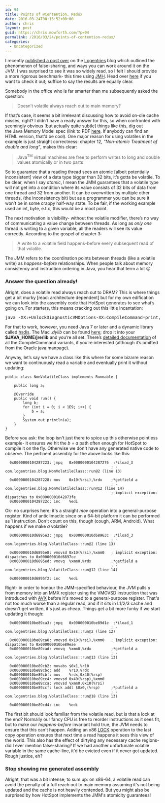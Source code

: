 ```yaml
---
id: 94
title: Points of @Contention, Redux
date: 2016-03-24T08:15:52+00:00
author: chris
layout: post
guid: https://chris.mowforth.com/?p=94
permalink: /2016/03/24/points-of-contention-redux/
categories:
  - Uncategorized
---
```

I recently <a href="https://blog.logentries.com/2016/03/a-point-of-contention-cache-coherence-on-the-jvm/" target="_blank">published a post over</a> on the <a href="https://logentries.com/" target="_blank">Logentries</a> blog which outlined the phenomenon of false-sharing, and ways you can work around it on the JVM. I was surprised to see it was so widely read, so I felt I should provide a more rigorous benchmark- this time using <a href="http://openjdk.java.net/projects/code-tools/jmh/" target="_blank">JMH</a>. Head over <a href="https://github.com/m0wfo/false-sharing-demo/blob/master/src/main/java/com/logentries/blog/JMHBenchmark.java" target="_blank">here</a> if you want to check it out; suffice to say the results are equally clear.

Somebody in the office who is far smarter than me subsequently asked the question:

> Doesn&#8217;t volatile always reach out to main memory?

If that&#8217;s case, it seems a bit irrelevant discussing how to avoid on-die cache misses, right? I didn&#8217;t have a ready answer for this, so when confronted with seemingly obvious [but actually quite subtle] things like this, dig out the Java Memory Model spec (link to PDF <a href="http://www.cs.umd.edu/~pugh/java/memoryModel/jsr133.pdf" target="_blank">here</a>. If anybody can find an HTML version, that&#8217;d be cool). One major reason for using volatiles in the example is just straight correctness: chapter 12, _&#8220;Non-atomic Treatment of double and long&#8221;_, makes this clear:

> Java<sup>TM</sup> virtual machines are free to perform writes to long and double values atomically or in two parts

So to guarantee that a reading thread sees an atomic [albeit potentially inconsistent] view of a data type bigger than 32 bits, it&#8217;s gotta be volatile. To be clear, when I say _atomic_, I mean the JMM guarantees that a volatile type will not get into a condition where its value consists of 32 bits of data from one thread and 32 from another. It can be overwritten by multiple other threads, (the inconsistency bit) but as a programmer you can be sure it won&#8217;t be in some crappy half-way state. To be fair, if the working example used an int, byte, e.t.c, this would be a moot point.

The next motivation is visibility- without the volatile modifier, there&#8217;s no way of communicating a value change between threads. As long as _only one_ thread is writing to a given variable, all the readers will see its value correctly. According to the gospel of chapter 3:

> A write to a volatile field happens-before every subsequent read of that volatile.

The JMM refers to the coordination points between threads (like a volatile write) as _happens-before_ relationships. When people talk about memory consistency and instruction ordering in Java, you hear that term a lot 😉

### Answer the question already!

Alright, does a volatile read always reach out to DRAM? This is where things get a bit murky [read: architecture dependent] but for my own edification we can look into the assembly code that HotSpot generates to see what&#8217;s going on. For starters, this means cracking out this little incantation:

<pre>java -XX:+UnlockDiagnosticVMOptions-XX:CompileCommand=print,*YourClass.andMethod YourMainClass</pre>

For that to work, however, you need Java 7 or later and a dynamic library called <a href="https://kenai.com/projects/base-hsdis" target="_blank">hsdis</a>. The Mac _.dylib_ can be found <a href="https://kenai.com/projects/base-hsdis/downloads/directory/gnu-versions" target="_blank">here</a>; drop it into your **$JAVA_HOME/jre/lib** and you&#8217;re all set. There&#8217;s <a href="https://docs.oracle.com/javase/8/docs/technotes/tools/unix/java.html" target="_blank">detailed documentation</a> of all the CompileCommand variants, if you&#8217;re interested (although it&#8217;s omitted from the Oracle java manpage).

Anyway, let&#8217;s say we have a class like this where for some bizarre reason we want to continuously read a variable and eventually print it without updating:

<pre><code class="language-javascript">public class NonVolatileClass implements Runnable {

    public long a;

    @Override
    public void run() {
        long b;
        for (int i = 0; i &lt; 1E9; i++) {
            b = a;
        }
        System.out.println(a);
    }
}</code></pre>

Before you ask: the loop isn't just there to spice up this otherwise pointless example- it ensures we hit the _b = a_ path often enough for HotSpot to compile it on the fly. Otherwise we don't have any generated native code to observe. The pertinent assembly for the above looks like this:

<pre><code class="language-c-like">  0x0000000104287223: jmpq   0x0000000104287276  ;*iload_3
                                                ; - com.logentries.blog.NonVolatileClass::run@2 (line 13)

  0x0000000104287228: mov    0x10(%rsi),%rdx    ;*getfield a
                                                ; - com.logentries.blog.NonVolatileClass::run@12 (line 14)
                                                ; implicit exception: dispatches to 0x00000001042873fe
  0x000000010428722c: inc    %edi</code></pre>

Ok- no surprises here; it's a straight _mov_ operation into a general-purpose register. Kind of anticlimactic since on a 64-bit platform it can be performed as 1 instruction. Don't count on this, though (cough, ARM, Android). What happens if we make _a_ volatile?

<pre><code class="language-c-like">  0x000000010d6895e3: jmpq   0x000000010d68963c  ;*iload_3
                                                ; - com.logentries.blog.VolatileClass::run@2 (line 13)

  0x000000010d6895e8: vmovsd 0x10(%rsi),%xmm0   ; implicit exception: dispatches to 0x000000010d6897ce
  0x000000010d6895ed: vmovq  %xmm0,%rdx         ;*getfield a
                                                ; - com.logentries.blog.VolatileClass::run@12 (line 14)

  0x000000010d6895f2: inc    %edi</code></pre>

Right- in order to honour the JMM-specified behaviour, the JVM pulls _a_ from memory into an MMX register using the VMOVSD instruction that was introduced with <a href="https://software.intel.com/en-us/articles/introduction-to-intel-advanced-vector-extensions" target="_blank">AVX</a> before it's moved to a general-purpose register. That's not too much worse than a regular read, and if it sits in L1/2/3 cache and doesn't get written, it's just as cheap. Things get a bit more funky if we start updating it though:

<pre><code class="language-c-like">  0x000000010be89ca3: jmpq   0x000000010be89d1e  ;*iload_1
                                                ; - com.logentries.blog.VolatileClass::run@2 (line 12)

  0x000000010be89ca8: vmovsd 0x10(%rsi),%xmm0   ; implicit exception: dispatches to 0x000000010be89eae
  0x000000010be89cad: vmovq  %xmm0,%rdx         ;*getfield a
                                                ; - com.logentries.blog.VolatileClass::run@13 (line 13)

  0x000000010be89cb2: movabs $0x1,%r10
  0x000000010be89cbc: add    %r10,%rdx
  0x000000010be89cbf: mov    %rdx,0x40(%rsp)
  0x000000010be89cc4: vmovsd 0x40(%rsp),%xmm0
  0x000000010be89cca: vmovsd %xmm0,0x10(%rsi)
  0x000000010be89ccf: lock addl $0x0,(%rsp)     ;*putfield a
                                                ; - com.logentries.blog.VolatileClass::run@18 (line 13)

  0x000000010be89cd4: inc    %edi</code></pre>

The first bit should look familiar from the volatile read, but is that a lock at the end? Normally our fancy CPU is free to reorder instructions as it sees fit, but to make our _happens-before_ invariant hold true, the JVM needs to ensure that this can't happen. Adding an x86 <a href="http://x86.renejeschke.de/html/file_module_x86_id_159.html" target="_blank">LOCK</a> operation to the last copy operation ensures that next time a read happens it sees this view of the world. This also has the effect of dirtying any necessary cache regions- did I ever mention false-sharing? If we had another unfortunate volatile variable in the same cache-line, it'd be evicted even if it never got updated. Rough justice, eh?

### Stop showing me generated assembly

Alright, that was a bit intense; to sum up: on x86-64, a volatile read can avoid the penalty of a full reach out to main memory assuming it's not being updated and the cache is not heavily contended. But you might also be surprised by how HotSpot implements the JMM's atomicity guarantees!
